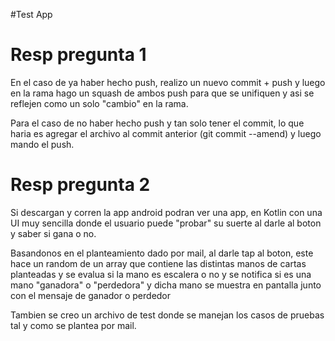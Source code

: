 #Test App

# Resp pregunta 1

En el caso de ya haber hecho push, realizo un nuevo commit + push y luego en la rama hago un squash de ambos push para que se unifiquen y asi 
se reflejen como un solo "cambio" en la rama.

Para el caso de no haber hecho push y tan solo tener el commit, lo que haria es agregar el archivo al commit anterior (git commit --amend) y luego mando el push.

# Resp pregunta 2

Si descargan y corren la app android podran ver una app, en Kotlin con una UI muy sencilla donde el usuario puede "probar" su suerte al darle al boton y saber si gana o no.

Basandonos en el planteamiento dado por mail, al darle tap al boton, este hace un random de un array que contiene las distintas manos de cartas planteadas 
y se evalua si la mano es escalera o no y se notifica si es una mano "ganadora" o "perdedora" y dicha mano se muestra en pantalla junto con el mensaje de ganador o perdedor

Tambien se creo un archivo de test donde se manejan los casos de pruebas tal y como se plantea por mail.


